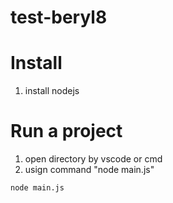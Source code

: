 # test-beryl8

# Install
1. install nodejs

# Run a project
1. open directory by vscode or cmd
2. usign command "node main.js"
```
node main.js
```
